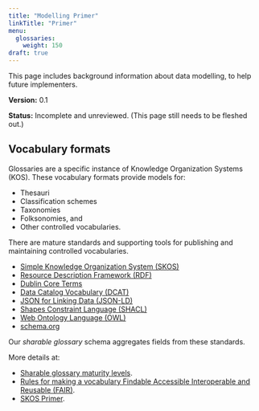 ```yaml
---
title: "Modelling Primer"
linkTitle: "Primer"
menu:
  glossaries:
    weight: 150
draft: true
---
```


This page includes background information about data modelling, to help future implementers.

**Version:** 0.1

**Status:** Incomplete and unreviewed. (This page still needs to be fleshed out.)

## Vocabulary formats

Glossaries are a specific instance of Knowledge Organization Systems (KOS). These vocabulary formats provide models for:

* Thesauri
* Classification schemes
* Taxonomies
* Folksonomies, and
* Other controlled vocabularies.

There are mature standards and supporting tools for publishing and maintaining controlled vocabularies.

* [Simple Knowledge Organization System (SKOS)](https://www.w3.org/TR/skos-reference/)
* [Resource Description Framework (RDF)](https://www.w3.org/RDF/)
* [Dublin Core Terms](https://www.dublincore.org/specifications/dublin-core/dcmi-terms/)
* [Data Catalog Vocabulary (DCAT)](https://www.w3.org/TR/vocab-dcat-2/)
* [JSON for Linking Data (JSON-LD)](https://json-ld.org/)
* [Shapes Constraint Language (SHACL)](https://www.w3.org/TR/shacl/)
* [Web Ontology Language (OWL)](https://www.w3.org/TR/skos-primer/#OWL-REFERENCE)
* [schema.org](https://schema.org/)

Our _sharable glossary_ schema aggregates fields from these standards.

More details at:
* [Sharable glossary maturity levels](maturity-levels).
* [Rules for making a vocabulary Findable Accessible Interoperable and Reusable (FAIR)](https://journals.plos.org/ploscompbiol/article?id=10.1371/journal.pcbi.1009041).
* [SKOS Primer](https://www.w3.org/TR/skos-primer/).
